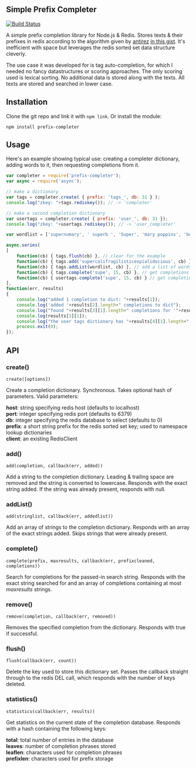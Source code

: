 ## Simple Prefix Completer

[![Build Status](https://secure.travis-ci.org/ceejbot/prefix-completer.png)](http://travis-ci.org/ceejbot/prefix-completer)

A simple prefix completion library for Node.js & Redis. Stores texts & their prefixes in redis according to the algorithm given by [antirez](https://github.com/antirez) [in this gist](https://gist.github.com/574044). It's inefficient with space but leverages the redis sorted set data structure cleverly.

The use case it was developed for is tag auto-completion, for which I needed no fancy datastructures or scoring approaches. The only scoring used is lexical sorting. No additional data is stored along with the texts. All texts are stored and searched in lower case.

## Installation

Clone the git repo and link it with `npm link`. Or install the module:

`npm install prefix-completer`

## Usage

Here's an example showing typical use: creating a completer dictionary,
adding words to it, then requesting completions from it.

```javascript
var completer = require('prefix-completer');
var async = require('async');

// make a dictionary
var tags = completer.create( { prefix: 'tags_', db: 31 } );
console.log("zkey: "+tags.rediskey()); // -> 'completer'

// make a second completion dictionary
var usertags = completer.create( { prefix: 'user_', db: 31 });
console.log("zkey: "+usertags.rediskey()); // -> 'user_completer'

var wordlist = ['supernumary', ' superb ', 'Super', 'mary poppins', 'bert the sweep', 'codfish', 'sugar'];

async.series(
[
	function(cb) { tags.flush(cb) }, // clear for the example
	function(cb) { tags.add('supercalifragilisticexpialidocious', cb) }, // add a single word
	function(cb) { tags.addList(wordlist, cb) }, // add a list of words
	function(cb) { tags.complete('supe', 15, cb) }, // get completions for a prefix
	function(cb) { usertags.complete('supe', 15, cb) } // get completions from another dictionary
],
function(err, results)
{
	console.log("added 1 completion to dict: "+results[1]);
	console.log('added '+results[2].length+" completions to dict");
	console.log("found "+results[3][1].length+" completions for '"+results[3][0]+"':");
	console.log(results[3][1]);
	console.log("the user tags dictionary has "+results[4][1].length+" completions for 'supe'");
	process.exit(0);
});
```

## API

### create()

`create([options])`

Create a completion dictionary. Synchronous. Takes optional hash of parameters. Valid parameters:

__host__: string specifying redis host (defaults to localhost)  
__port__: integer specifying redis port (defaults to 6379)  
__db__: integer specifying the redis database to select (defaults to 0)  
__prefix__: a short string prefix for the redis sorted set key; used to namespace lookup dictionaries  
__client__: an existing RedisClient


### add()

`add(completion, callback(err, added))`

Add a string to the completion dictionary. Leading & trailing space are removed and the string is converted to lowercase. Responds with the exact string added. If the string was already present, responds with null.

### addList()

`add(stringlist, callback(err, addedlist))`

Add an array of strings to the completion dictionary. Responds with an array of the exact strings added. Skips strings that were already present.

### complete()

`complete(prefix, maxresults, callback(err, prefixcleaned, completions))`

Search for completions for the passed-in search string. Responds with the exact string searched for and an array of completions containing at most *maxresults* strings.

### remove()

`remove(completion, callback(err, removed))`

Removes the specified completion from the dictionary. Responds with true if successful.

### flush()

`flush(callback(err, count))`

Delete the key used to store this dictionary set. Passes the callback straight through to the redis DEL call, which responds with the number of keys deleted.

### statistics()

`statistics(callback(err, results))`

Get statistics on the current state of the completion database. Responds with a hash containing the following keys:

__total__: total number of entries in the database  
__leaves__: number of completion phrases stored  
__leaflen__: characters used for completion phrases  
__prefixlen__: characters used for prefix storage
